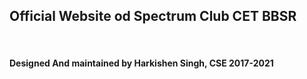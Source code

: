 <h2>Official Website od Spectrum Club CET BBSR </h2><br/>
<h4>Designed And maintained by Harkishen Singh, CSE 2017-2021</h4>

